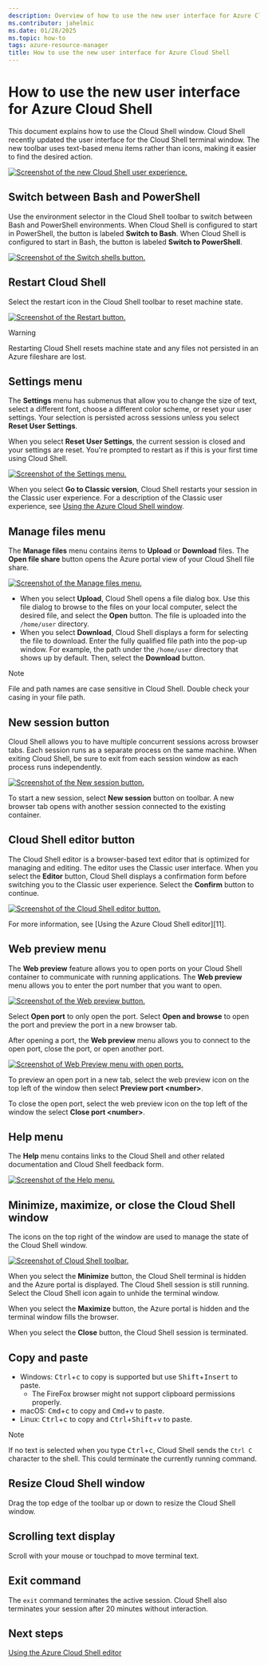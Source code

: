 ```yaml
---
description: Overview of how to use the new user interface for Azure Cloud Shell.
ms.contributor: jahelmic
ms.date: 01/28/2025
ms.topic: how-to
tags: azure-resource-manager
title: How to use the new user interface for Azure Cloud Shell
---
```


# How to use the new user interface for Azure Cloud Shell

This document explains how to use the Cloud Shell window. Cloud Shell recently updated the user
interface for the Cloud Shell terminal window. The new toolbar uses text-based menu items rather
than icons, making it easier to find the desired action.

[![Screenshot of the new Cloud Shell user experience.][05i]][05x]

## Switch between Bash and PowerShell

Use the environment selector in the Cloud Shell toolbar to switch between Bash and PowerShell
environments. When Cloud Shell is configured to start in PowerShell, the button is labeled **Switch
to Bash**. When Cloud Shell is configured to start in Bash, the button is labeled **Switch to
PowerShell**.

[![Screenshot of the Switch shells button.][08i]][08x]

## Restart Cloud Shell

Select the restart icon in the Cloud Shell toolbar to reset machine state.

[![Screenshot of the Restart button.][06i]][06x]

> [!WARNING]
> Restarting Cloud Shell resets machine state and any files not persisted in an Azure fileshare are
> lost.

## Settings menu

The **Settings** menu has submenus that allow you to change the size of text, select a different
font, choose a different color scheme, or reset your user settings. Your selection is persisted
across sessions unless you select **Reset User Settings**.

When you select **Reset User Settings**, the current session is closed and your settings are reset.
You're prompted to restart as if this is your first time using Cloud Shell.

[![Screenshot of the Settings menu.][07i]][07x]

When you select **Go to Classic version**, Cloud Shell restarts your session in the Classic user
experience. For a description of the Classic user experience, see
[Using the Azure Cloud Shell window][13].

## Manage files menu

The **Manage files** menu contains items to **Upload** or **Download** files. The **Open file
share** button opens the Azure portal view of your Cloud Shell file share.

[![Screenshot of the Manage files menu.][03i]][03x]

- When you select **Upload**, Cloud Shell opens a file dialog box. Use this file dialog to browse
  to the files on your local computer, select the desired file, and select the **Open** button. The
  file is uploaded into the `/home/user` directory.
- When you select **Download**, Cloud Shell displays a form for selecting the file to download.
  Enter the fully qualified file path into the pop-up window. For example, the path under the
  `/home/user` directory that shows up by default. Then, select the **Download** button.

> [!NOTE]
> File and path names are case sensitive in Cloud Shell. Double check your casing in your file
> path.

## New session button

Cloud Shell allows you to have multiple concurrent sessions across browser tabs. Each session runs
as a separate process on the same machine. When exiting Cloud Shell, be sure to exit from each
session window as each process runs independently.

[![Screenshot of the New session button.][04i]][04x]

To start a new session, select **New session** button on toolbar. A new browser tab opens with
another session connected to the existing container.

## Cloud Shell editor button

The Cloud Shell editor is a browser-based text editor that is optimized for managing and editing.
The editor uses the Classic user interface. When you select the **Editor** button, Cloud Shell
displays a confirmation form before switching you to the Classic user experience. Select the
**Confirm** button to continue.

[![Screenshot of the Cloud Shell editor button.][02i]][02x]

For more information, see [Using the Azure Cloud Shell editor][11].

## Web preview menu

The **Web preview** feature allows you to open ports on your Cloud Shell container to communicate
with running applications. The **Web preview** menu allows you to enter the port number that you
want to open.

[![Screenshot of the Web preview button.][10i]][10x]

Select **Open port** to only open the port. Select **Open and browse** to open the port and preview
the port in a new browser tab.

After opening a port, the **Web preview** menu allows you to connect to the open port, close the
port, or open another port.

[![Screenshot of Web Preview menu with open ports.][01i]][01x]

To preview an open port in a new tab, select the web preview icon on the top left of the window then
select **Preview port \<number\>**.

To close the open port, select the web preview icon on the top left of the window the select **Close
port \<number\>**.

## Help menu

The **Help** menu contains links to the Cloud Shell and other related documentation and Cloud Shell
feedback form.

[![Screenshot of the Help menu.][11i]][11x]

## Minimize, maximize, or close the Cloud Shell window

The icons on the top right of the window are used to manage the state of the Cloud Shell window.

[![Screenshot of Cloud Shell toolbar.][09i]][09x]

When you select the **Minimize** button, the Cloud Shell terminal is hidden and the Azure portal is
displayed. The Cloud Shell session is still running. Select the Cloud Shell icon again to unhide the
terminal window.

When you select the **Maximize** button, the Azure portal is hidden and the terminal window fills
the browser.

When you select the **Close** button, the Cloud Shell session is terminated.

## Copy and paste

- Windows: <kbd>Ctrl</kbd>+<kbd>c</kbd> to copy is supported but use
  <kbd>Shift</kbd>+<kbd>Insert</kbd> to paste.
  - The FireFox browser might not support clipboard permissions properly.
- macOS: <kbd>Cmd</kbd>+<kbd>c</kbd> to copy and <kbd>Cmd</kbd>+<kbd>v</kbd> to paste.
- Linux: <kbd>Ctrl</kbd>+<kbd>c</kbd> to copy and <kbd>Ctrl</kbd>+<kbd>Shift</kbd>+<kbd>v</kbd> to paste.

> [!NOTE]
> If no text is selected when you type <kbd>Ctrl</kbd>+<kbd>c</kbd>, Cloud Shell sends the `Ctrl C`
> character to the shell. This could terminate the currently running command.

## Resize Cloud Shell window

Drag the top edge of the toolbar up or down to resize the Cloud Shell window.

## Scrolling text display

Scroll with your mouse or touchpad to move terminal text.

## Exit command

The `exit` command terminates the active session. Cloud Shell also terminates your session after 20
minutes without interaction.

## Next steps

[Using the Azure Cloud Shell editor][12]

<!-- link references -->
[01i]: media/new-ui-shell-window/close-port.png
[02i]: media/new-ui-shell-window/editor.png
[03i]: media/new-ui-shell-window/manage-files.png
[04i]: media/new-ui-shell-window/new-session.png
[05i]: media/new-ui-shell-window/new-ui-fullscreen.png
[06i]: media/new-ui-shell-window/restart-cloud-shell.png
[07i]: media/new-ui-shell-window/settings-menu.png
[08i]: media/new-ui-shell-window/switch-to-bash.png
[09i]: media/new-ui-shell-window/toolbar.png
[10i]: media/new-ui-shell-window/web-preview.png
[11i]: media/new-ui-shell-window/help-menu.png
[01x]: media/new-ui-shell-window/close-port.png#lightbox
[02x]: media/new-ui-shell-window/editor.png#lightbox
[03x]: media/new-ui-shell-window/manage-files.png#lightbox
[04x]: media/new-ui-shell-window/new-session.png#lightbox
[05x]: media/new-ui-shell-window/new-ui-fullscreen.png#lightbox
[06x]: media/new-ui-shell-window/restart-cloud-shell.png#lightbox
[07x]: media/new-ui-shell-window/settings-menu.png#lightbox
[08x]: media/new-ui-shell-window/switch-to-bash.png#lightbox
[09x]: media/new-ui-shell-window/toolbar.png#lightbox
[10x]: media/new-ui-shell-window/web-preview.png#lightbox
[11x]: media/new-ui-shell-window/help-menu.png#lightbox
[12]: using-cloud-shell-editor.md
[13]: using-the-shell-window.md
